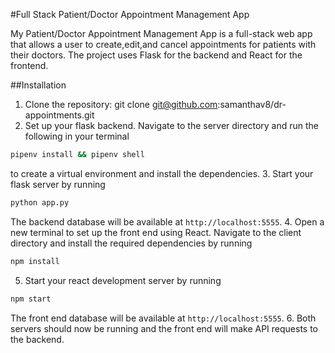 #Full Stack Patient/Doctor Appointment Management App

My Patient/Doctor Appointment Management App is a full-stack web app that allows a user to create,edit,and cancel appointments for patients with their doctors. The project uses Flask for the backend and React for the frontend.

##Installation

1. Clone the repository: git clone git@github.com:samanthav8/dr-appointments.git
2. Set up your flask backend. Navigate to the server directory and run the following in your terminal
```bash
pipenv install && pipenv shell
```
to create a virtual environment and install the dependencies.
3. Start your flask server by running 
```bash
python app.py
```
The backend database will be available at `http://localhost:5555`. 
4. Open a new terminal to set up the front end using React. Navigate to the client directory and 
install the required dependencies by running
```bash
npm install
```
5. Start your react development server by running
```bash
npm start
```
The front end database will be available at `http://localhost:5555`.
6. Both servers should now be running and the front end will make API requests to the backend.